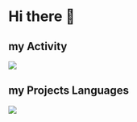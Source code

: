 # Hi there 👋

## my Activity
<img src="https://github-readme-stats.vercel.app/api?username=arwinghaderi&show_icons=true&theme=gruvbox"/>

## my Projects Languages
<img src="https://github-readme-stats.vercel.app/api/top-langs/?username=arwinghaderi&hide_progress=true"/>
